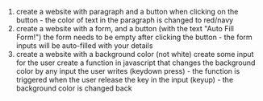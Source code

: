 1) create a website with paragraph and a button
when clicking on the button - the color of text in the paragraph is changed to red/navy
2) create a website with a form, and a button (with the text "Auto Fill Form!")
the form needs to be empty
after clicking the button - the form inputs will be auto-filled with your details
3) create a website with a background color (not white)
create some input for the user
create a function in javascript that changes the background color
by any input the user writes (keydown press) - the function is triggered
when the user release the key in the input (keyup) - the background color is changed back